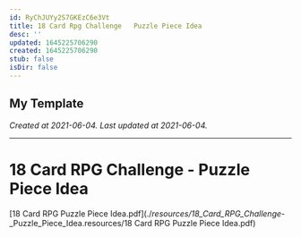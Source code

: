 ```yaml
---
id: RyChJUYy2S7GKEzC6e3Vt
title: 18 Card Rpg Challenge   Puzzle Piece Idea
desc: ''
updated: 1645225706290
created: 1645225706290
stub: false
isDir: false
---
```

My Template
---

_Created at 2021-06-04._
_Last updated at 2021-06-04._




---

# 18 Card RPG Challenge - Puzzle Piece Idea


[18 Card RPG Puzzle Piece Idea.pdf](./_resources/18_Card_RPG_Challenge_-_Puzzle_Piece_Idea.resources/18 Card RPG Puzzle Piece Idea.pdf)

